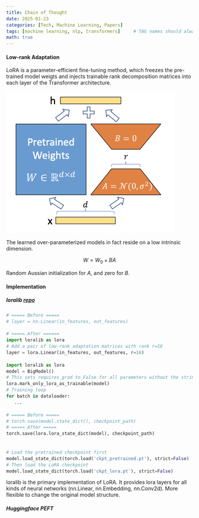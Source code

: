 ```yaml
---
title: Chain of Thought
date: 2025-01-23
categories: [Tech, Machine Learning, Papers]
tags: [machine learning, nlp, transformers]     # TAG names should always be lowercase
math: true
---
```


#### Low-rank Adaptation

LoRA is a parameter-efficient fine-tuning method, which freezes the pre-trained model weigts and injects trainable rank decomposition matrices into each layer of the Transformer architecture.

![lora](/assets/images/lora.png)

The learned over-parameterized models in fact reside on a low intrinsic dimension. 

$$W = W_0 + BA$$

Random Aussian initialization for $A$, and zero for $B$.

#### Implementation

##### loralib [repo](https://github.com/microsoft/LoRA/tree/main)

```python
# ===== Before =====
# layer = nn.Linear(in_features, out_features)

# ===== After ======
import loralib as lora
# Add a pair of low-rank adaptation matrices with rank r=16
layer = lora.Linear(in_features, out_features, r=16)

import loralib as lora
model = BigModel()
# This sets requires_grad to False for all parameters without the string "lora_" in their names
lora.mark_only_lora_as_trainable(model)
# Training loop
for batch in dataloader:
   ...
    
# ===== Before =====
# torch.save(model.state_dict(), checkpoint_path)
# ===== After =====
torch.save(lora.lora_state_dict(model), checkpoint_path)


# Load the pretrained checkpoint first
model.load_state_dict(torch.load('ckpt_pretrained.pt'), strict=False)
# Then load the LoRA checkpoint
model.load_state_dict(torch.load('ckpt_lora.pt'), strict=False)
```

loralib is the primary implementation of LoRA. It provides lora layers for all kinds of neural networks (nn.Linear,  nn.Embedding, nn.Conv2d). More flexible to change the original model structure.

##### Huggingface PEFT

```python
```





